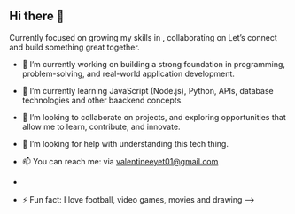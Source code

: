## Hi there 👋



Currently focused on growing my skills in , collaborating on 
Let’s connect and build something great together.

- 🔭 I’m currently working on building a strong foundation in programming, problem-solving, and real-world application development.
- 🌱 I’m currently learning JavaScript (Node.js), Python, APIs, database technologies and other baackend concepts.
- 👯 I’m looking to collaborate on projects, and exploring opportunities that allow me to learn, contribute, and innovate.
- 🤔 I’m looking for help with understanding this tech thing.

- 📫 You can reach me: via valentineeyet01@gmail.com

- 
- ⚡ Fun fact: I love football, video games, movies and drawing
-->
